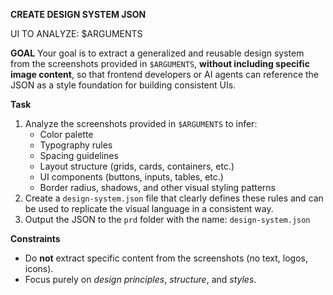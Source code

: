**CREATE DESIGN SYSTEM JSON**

UI TO ANALYZE: $ARGUMENTS

**GOAL**
Your goal is to extract a generalized and reusable design system from the screenshots provided in `$ARGUMENTS`, **without including specific image content**, so that frontend developers or AI agents can reference the JSON as a style foundation for building consistent UIs.

**Task**

1. Analyze the screenshots provided in `$ARGUMENTS` to infer:
   - Color palette
   - Typography rules
   - Spacing guidelines
   - Layout structure (grids, cards, containers, etc.)
   - UI components (buttons, inputs, tables, etc.)
   - Border radius, shadows, and other visual styling patterns
2. Create a `design-system.json` file that clearly defines these rules and can be used to replicate the visual language in a consistent way.
3. Output the JSON to the `prd` folder with the name: `design-system.json`

**Constraints**

- Do **not** extract specific content from the screenshots (no text, logos, icons).
- Focus purely on _design principles_, _structure_, and _styles_.

